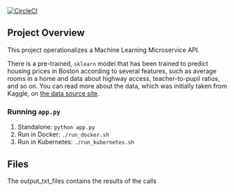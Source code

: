 [![CircleCI](https://circleci.com/gh/ltedone/MicroservicesProj.svg?style=svg)](https://circleci.com/gh/ltedone/MicroservicesProj)

## Project Overview

This project operationalizes a Machine Learning Microservice API. 

There is a pre-trained, `sklearn` model that has been trained to predict housing prices in Boston according to several features, such as average rooms in a home and data about highway access, teacher-to-pupil ratios, and so on. You can read more about the data, which was initially taken from Kaggle, on [the data source site](https://www.kaggle.com/c/boston-housing).

### Running `app.py`

1. Standalone:  `python app.py`
2. Run in Docker:  `./run_docker.sh`
3. Run in Kubernetes:  `./run_kubernetes.sh`

## Files

The output_txt_files contains the results of the calls